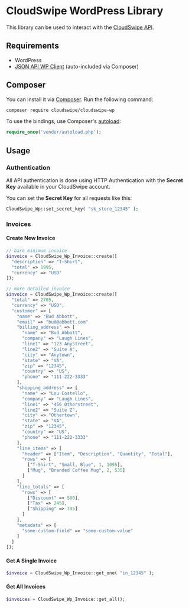 # CloudSwipe WordPress Library

This library can be used to interact with the [CloudSwipe API](https://cloudswipe.com).

## Requirements

* WordPress
* [JSON API WP Client](https://github.com/joeybeninghove/json-api-wp-client)
  (auto-included via Composer)

## Composer

You can install it via [Composer](https://getcomposer.org).  Run the following
command:

```bash
composer require cloudswipe/cloudswipe-wp
```

To use the bindings, use Composer's [autoload](https://getcomposer.org/doc/00-intro.md#autoloading):

```php
require_once('vendor/autoload.php');
```

## Usage

### Authentication
All API authentication is done using HTTP Authentication with the **Secret Key** available in your CloudSwipe account.

You can set the **Secret Key** for all requests like this:

```php
CloudSwipe_Wp::set_secret_key( "sk_store_12345" );
```

### Invoices

#### Create New Invoice

```php
// bare minimum invoice
$invoice = CloudSwipe_Wp_Invoice::create([
  "description" => "T-Shirt",
  "total" => 1995,
  "currency" => "USD"
]);

// more detailed invoice
$invoice = CloudSwipe_Wp_Invoice::create([
  "total" => 2705,
  "currency" => "USD",
  "customer" => [
    "name" => "Bud Abbott",
    "email" => "bud@abbott.com"
    "billing_address" => [
      "name" => "Bud Abbott",
      "company" => "Laugh Lines",
      "line1" => "123 Anystreet",
      "line2" => "Suite A",
      "city" => "Anytown",
      "state" => "VA",
      "zip" => "12345",
      "country" => "US",
      "phone" => "111-222-3333"
    ],
    "shipping_address" => [
      "name" => "Lou Costello",
      "company" => "Laugh Lines",
      "line1" => "456 Otherstreet",
      "line2" => "Suite Z",
      "city" => "Othertown",
      "state" => "VA",
      "zip" => "12345",
      "country" => "US",
      "phone" => "111-222-3333"
    ],
    "line_items" => [
      "header" => ["Item", "Description", "Quantity", "Total"],
      "rows" => [
        ["T-Shirt", "Small, Blue", 1, 1095],
        ["Mug", "Branded Coffee Mug", 2, 535]
      ]
    ],
    "line_totals" => [
      "rows" => [
        ["Discount" => 500],
        ["Tax" => 245],
        ["Shipping" => 795]
      ]
    ],
    "metadata" => [
      "some-custom-field" => "some-custom-value"
    ]
  ]
]);
```

#### Get A Single Invoice
```php
$invoice = CloudSwipe_Wp_Invoice::get_one( "in_12345" );
```

#### Get All Invoices
```php
$invoices = CloudSwipe_Wp_Invoice::get_all();
```

